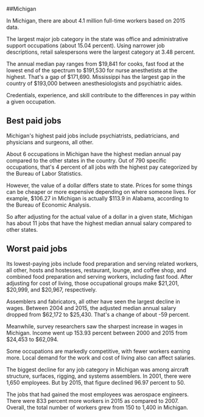 

##Michigan

In Michigan, there are about 4.1 million full-time workers based on 2015 data.

The largest major job category in the state was <span class='occ_title_em state'>office and administrative support occupations</span> (about 15.04 percent). Using narrower job descriptions, <span class='occ_title_em state'>retail salespersons</span> were the largest category at 3.48 percent.
               
The annual median pay ranges from $19,841 for <span class='occ_title_em state'>cooks, fast food</span> at the lowest end of the spectrum to  $191,530 for <span class='occ_title_em state'>nurse anesthetists</span> at the highest. That's a gap of $171,690. Mississippi has the largest gap in the country of $193,000 between <span class='occ_title_em state'>anesthesiologists and psychiatric aides</span>.
          
Credentials, experience, and skill contribute to the differences in pay within a given occupation.

## Best paid jobs
Michigan's highest paid jobs include <span class='occ_title_em state'>psychiatrists, pediatricians</span>, and <span class='occ_title_em state'>physicians and surgeons, all other</span>.
               
About 6 occupations in Michigan have the highest median annual pay compared to the other states in the country. Out of 790 specific occupations, that's 4 percent of all jobs with the highest pay categorized by the Bureau of Labor Statistics.
               
However, the value of a dollar differs state to state. Prices for some things can be cheaper or more expensive depending on where someone lives. For example, $106.27 in Michigan is actually $113.9 in Alabama, according to the Bureau of Economic Analysis.
               
So after adjusting for the actual value of a dollar in a given state, Michigan has about 11 jobs that have the highest median annual salary compared to other states.
               
## Worst paid jobs

Its lowest-paying jobs include <span class='occ_title_em state'>food preparation and serving related workers, all other</span>, <span class='occ_title_em state'>hosts and hostesses, restaurant, lounge, and coffee shop</span>, and <span class='occ_title_em state'>combined food preparation and serving workers, including fast food</span>. After adjusting for cost of living, those occupational groups make $21,201,  $20,999, and  $20,967, respectively.
               
<span class='occ_title_em state'>Assemblers and fabricators, all other</span> have seen the largest decline in wages. Between 2004 and 2015, the adjusted median annual salary dropped from $62,172 to $25,430. That's a change of about -59 percent.
               
Meanwhile, <span class='occ_title_em state'>survey researchers</span> saw the sharpest increase in wages in Michigan. Income went up 153.93 percent between 2000 and 2015 from $24,453 to $62,094.

Some occupations are markedly competitive, with fewer workers earning more. Local demand for the work and cost of living also can affect salaries.

            
The biggest decline for any job category in Michigan was among <span class='occ_title_em state'>aircraft structure, surfaces, rigging, and systems assemblers</span>. In 2001, there were 1,650 employees. But by 2015, that figure declined 96.97 percent to 50. 
               
The jobs that had gained the most employees was aerospace engineers. There were 833 percent more workers in 2015 as compared to 2007. Overall, the total number of workers grew from 150 to 1,400 in Michigan.
